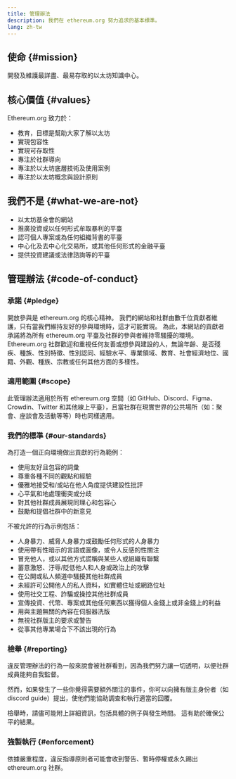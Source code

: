 ```yaml
---
title: 管理辦法
description: 我們在 ethereum.org 努力追求的基本標準。
lang: zh-tw
---
```


## 使命 {#mission}

開發及維護最詳盡、最易存取的以太坊知識中心。

## 核心價值 {#values}

Ethereum.org 致力於：

- 教育，目標是幫助大家了解以太坊
- 實現包容性
- 實現可存取性
- 專注於社群導向
- 專注於以太坊底層技術及使用案例
- 專注於以太坊概念與設計原則

## 我們不是 {#what-we-are-not}

- 以太坊基金會的網站
- 推廣投資或以任何形式牟取暴利的平臺
- 認可個人專案或為任何組織背書的平臺
- 中心化及去中心化交易所，或其他任何形式的金融平臺
- 提供投資建議或法律諮詢等的平臺

## 管理辦法 {#code-of-conduct}

### 承諾 {#pledge}

開放參與是 ethereum.org 的核心精神。 我們的網站和社群由數千位貢獻者維護，只有當我們維持友好的參與環境時，這才可能實現。 為此，本網站的貢獻者承諾將為所有 ethereum.org 平臺及社群的參與者維持零騷擾的環境。 Ethereum.org 社群歡迎和重視任何友善或想參與建設的人，無論年齡、是否殘疾、種族、性別特徵、性別認同、經驗水平、專業領域、教育、社會經濟地位、國籍、外觀、種族、宗教或任何其他方面的多樣性。

### 適用範圍 {#scope}

此管理辦法適用於所有 ethereum.org 空間（如 GitHub、Discord、Figma、Crowdin、Twitter 和其他線上平臺），且當社群在現實世界的公共場所（如：聚會、座談會及活動等等）時也同樣適用。

### 我們的標準 {#our-standards}

為打造一個正向環境做出貢獻的行為範例：

- 使用友好且包容的詞彙
- 尊重各種不同的觀點和經驗
- 優雅地接受和/或站在他人角度提供建設性批評
- 心平氣和地處理衝突或分歧
- 對其他社群成員展現同理心和包容心
- 鼓勵和提倡社群中的新意見

不被允許的行為示例包括：

- 人身暴力、威脅人身暴力或鼓勵任何形式的人身暴力
- 使用帶有性暗示的言語或圖像，或令人反感的性關注
- 冒充他人，或以其他方式謊稱與某些人或組織有聯繫
- 蓄意激怒、汙辱/貶低他人和人身或政治上的攻擊
- 在公開或私人頻道中騷擾其他社群成員
- 未經許可公開他人的私人資料，如實體住址或網路位址
- 使用社交工程、詐騙或操控其他社群成員
- 宣傳投資、代幣、專案或其他任何東西以獲得個人金錢上或非金錢上的利益
- 用與主題無關的內容在伺服器洗版
- 無視社群版主的要求或警告
- 從事其他專業場合下不該出現的行為

### 檢舉 {#reporting}

違反管理辦法的行為一般來說會被社群看到，因為我們努力讓一切透明，以便社群成員能夠自我監督。

然而，如果發生了一些你覺得需要額外關注的事件，你可以向擁有版主身份者（如 discord guide）提出，使他們能協助調查和執行適當的回覆。

檢舉時，請儘可能附上詳細資訊，包括具體的例子與發生時間。 這有助於確保公平的結果。

### 強製執行 {#enforcement}

依據嚴重程度，違反指導原則者可能會收到警告、暫時停權或永久踢出 ethereum.org 社群。
